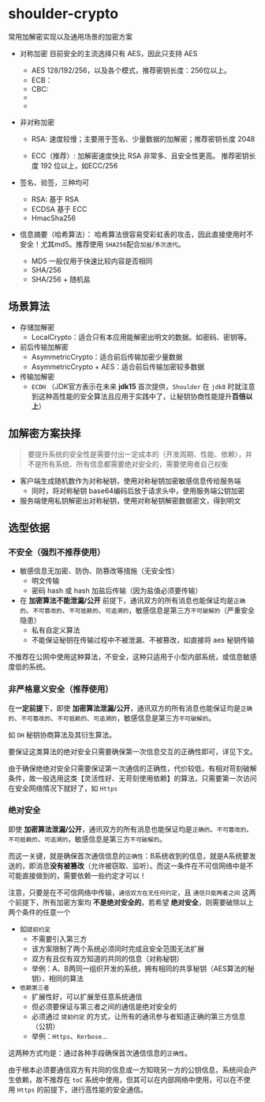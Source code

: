 # shoulder-crypto

常用加解密实现以及通用场景的加密方案

- 对称加密
    目前安全的主流选择只有 AES，因此只支持 AES 
    - AES 128/192/256，以及各个模式，推荐密钥长度：256位以上。
    - ECB：
    - CBC:
    - 
    - 
    
- 非对称加密
    - RSA: 速度较慢；主要用于签名、少量数据的加解密；推荐密钥长度 2048 
    
    - ECC（推荐）: 加解密速度快比 RSA 非常多、且安全性更高。 推荐密钥长度 192 位以上，如ECC/256
    
- 签名、验签，三种均可
    - RSA:   基于 RSA   
    - ECDSA  基于 ECC
    - HmacSha256 
    
- 信息摘要（哈希算法）：
    哈希算法很容易受彩虹表的攻击，因此直接使用时不安全！尤其md5。推荐使用 `SHA256`配合`加盐`/`多次迭代`。
    - MD5 一般仅用于快速比较内容是否相同
    - SHA/256
    - SHA/256 + 随机盐

## 场景算法
- 存储加解密
    - LocalCrypto：适合只有本应用能解密出明文的数据。如密码、密钥等。
- 前后传输加解密
    - AsymmetricCrypto：适合前后传输加密少量数据
    - AsymmetricCrypto + AES：适合前后传输加密较多数据
- 传输加解密
    - `ECDH` （JDK官方表示在未来 **jdk15** 首次提供，`Shoulder` 在 `jdk8` 时就注意到这种高性能的安全算法且应用于实践中了，让秘钥协商性能提升**百倍以上**）


## 加解密方案抉择

> 要提升系统的安全性是需要付出一定成本的（开发周期、性能、依赖），并不是所有系统、所有信息都需要绝对安全的，需要使用者自己权衡

- 客户端生成随机数作为对称秘钥，使用对称秘钥加密敏感信息传给服务端
    - 同时，将对称秘钥 base64编码后放于请求头中，使用服务端公钥加密
- 服务端使用私钥解密出对称秘钥，使用对称秘钥解密数据密文，得到明文


## 选型依据

### 不安全（强烈不推荐使用）

- 敏感信息无加密、防伪、防篡改等措施（无安全性）
    - 明文传输
    - 密码 hash 或 hash 加盐后传输（因为盐值必须要传输）
- 在 **加密算法不能泄漏/公开** 前提下，通讯双方的所有消息也能保证均是`正确的`、`不可篡改的`、`不可抵赖的`、`可追溯的`，敏感信息是第三方`不可破解的`（严重安全隐患）
    - 私有自定义算法
    - 不能保证秘钥在传输过程中不被泄漏、不被篡改，如直接将 aes 秘钥传输

不推荐在公网中使用这种算法，不安全，这种只适用于小型内部系统，或信息敏感度低的系统。


### 非严格意义安全（推荐使用）

在**一定前提**下，即使 **加密算法泄漏/公开**，通讯双方的所有消息也能保证均是`正确的`、`不可篡改的`、`不可抵赖的`、`可追溯的`，敏感信息是第三方`不可破解的`。

如 `DH` 秘钥协商算法及其衍生算法。

要保证这类算法的绝对安全只需要确保第一次信息交互的正确性即可，详见下文。

由于确保绝绝对安全只需要保证第一次通信的正确性，代价较低，有相对苛刻破解条件，故一般选用这类【灵活性好、无苛刻使用依赖】的算法，只需要第一次访问在安全网络情况下就好了，如 `Https`


### 绝对安全

即使 **加密算法泄漏/公开**，通讯双方的所有消息也能保证均是`正确的`、`不可篡改的`、`不可抵赖的`、`可追溯的`，敏感信息是第三方`不可破解的`。

而这一关键，就是确保首次通信信息的`正确性`：B系统收到的信息，就是A系统要发送的，即消息**没有被篡改**（允许被窃取、监听）。而这一条件在不可信网络中是不可能直接做到的，需要依赖一些约定才可以！

注意，只要是在不可信网络中传输，`通信双方在无任何约定`，且 `通信只能两者之间` 这两个前提下，所有加密方案均 **不是绝对安全的**，若希望 
**绝对安全**，则需要破除以上两个条件的任意一个

- 如`提前约定`
    - 不需要引入第三方
    - 该方案限制了两个系统必须同时完成且安全范围无法扩展
    - 双方有且仅有双方知道的共同的信息（对称秘钥）
    - 举例：A、B两同一组织开发的系统，拥有相同的共享秘钥（AES算法的秘钥）、相同的算法
- `依赖第三者`
    - 扩展性好，可以扩展至任意系统通信
    - 但必须要保证与第三者之间的通信是绝对安全的
    - 必须通过 `提前约定` 的方式，让所有的通讯参与者知道正确的第三方信息（公钥）
    - 举例：`Https`、`Kerbose`...

这两种方式均是：通过各种手段确保首次通信信息的`正确性`。

由于根本必须要通信双方有共同的信息或一方知晓另一方的公钥信息，系统间会产生依赖，故不推荐在 `toC` 系统中使用，但其可以在内部网络中使用，可以在不使用 `Https` 的前提下，进行高性能的安全通信。


